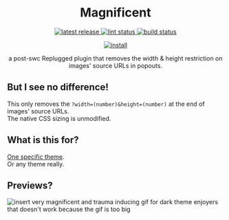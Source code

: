 <p>
  <h1 align="center">Magnificent</h1>
</p>

<p align="center">
  <a href="https://github.com/Socketlike/Magnificent/releases/latest">
    <img alt="latest release" src="https://img.shields.io/github/v/release/Socketlike/Magnificent?label=version&sort=semver">
  </a>
  <a href="https://github.com/Socketlike/Magnificent/actions/workflows/lint.yml">
    <img alt="lint status" src="https://img.shields.io/github/actions/workflow/status/Socketlike/Magnificent/lint.yml?label=lint">
  </a>
  <a href="https://github.com/Socketlike/SpotifyModal/actions/workflows/release.yml">
    <img alt="build status" src="https://img.shields.io/github/actions/workflow/status/Socketlike/Magnificent/release.yml?label=build">
  </a>
</p>

<p align="center">
  <a href="https://replugged.dev/install?identifier=Socketlike/Magnificent&source=github">
    <img alt="install" src="https://img.shields.io/github/v/release/Socketlike/Magnificent?label=Install&sort=semver&style=for-the-badge">
  </a>
</p>

<p align="center">
  a post-swc Replugged plugin that removes the width & height restriction on images' source URLs in popouts.
</p>

## But I see no difference!

This only removes the `?width=(number)&height=(number)` at the end of images' source URLs.  
The native CSS sizing is unmodified.

## What is this for?

[One specific theme](https://github.com/SiriusBYT/flashcord).  
Or any theme really.

## Previews?

![insert very magnificent and trauma inducing gif for dark theme enjoyers that doesn't work because the gif is too big](https://media.discordapp.net/attachments/907813363294277652/1133028405298864178/FdcFooiY.gif)
